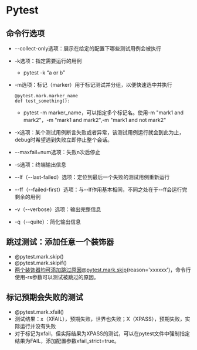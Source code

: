 # Pytest
## 命令行选项
- --collect-only选项：展示在给定的配置下哪些测试用例会被执行
  

- -k选项：指定需要运行的用例
    - pytest -k “a or b”
    
    
- -m选项：标记（marker）用于标记测试并分组，以便快速选中并执行
    ```
    @pytest.mark.marker_name
    def test_something():
    ```
  - pytest -m marker_name，可以指定多个标记名。使用-m "mark1 and mark2"，-m "mark1 and mark2",-m "mark1 and not mark2"


- -x选项：某个测试用例断言失败或者异常，该测试用例运行就会到此为止，debug时希望遇到失败立即停止整个会话。


- --maxfail=num选项：失败n次后停止


- -s选项：终端输出信息


- --lf（--last-failed）选项：定位到最后一个失败的测试用例重新运行


- --ff（--failed-first）选项：与--lf作用基本相同，不同之处在于--ff会运行完剩余的用例


- -v（--verbose）选项：输出完整信息


- -q（--quite）：简化输出信息

## 跳过测试：添加任意一个装饰器
- @pytest.mark.skip()
- @pytest.mark.skipif()
- 两个装饰器均可添加跳过原因@pytest.mark.skip(reason='xxxxxx')，命令行使用-rs参数可以测试被跳过的原因。

## 标记预期会失败的测试
- @pytest.mark.xfail()
- 测试结果：x（XFAIL），预期失败，世界也失败；X（XPASS），预期失败，实际运行并没有失败
- 对于标记为xfail，但实际结果为XPASS的测试，可以在pytest文件中强制指定结果为FAIL，添加配置参数xfail_strict=true。
